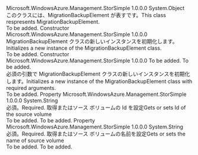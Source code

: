 <Type Name="MigrationBackupElement" FullName="Microsoft.WindowsAzure.Management.StorSimple.Models.MigrationBackupElement">
  <TypeSignature Language="C#" Value="public class MigrationBackupElement" />
  <TypeSignature Language="ILAsm" Value=".class public auto ansi beforefieldinit MigrationBackupElement extends System.Object" />
  <TypeSignature Language="DocId" Value="T:Microsoft.WindowsAzure.Management.StorSimple.Models.MigrationBackupElement" />
  <TypeSignature Language="VB.NET" Value="Public Class MigrationBackupElement" />
  <TypeSignature Language="F#" Value="type MigrationBackupElement = class" />
  <AssemblyInfo>
    <AssemblyName>Microsoft.WindowsAzure.Management.StorSimple</AssemblyName>
    <AssemblyVersion>1.0.0.0</AssemblyVersion>
  </AssemblyInfo>
  <Base>
    <BaseTypeName>System.Object</BaseTypeName>
  </Base>
  <Interfaces />
  <Docs>
    <summary>
            <span data-ttu-id="9b0bf-101">このクラスには、MigrationBackupElement が表すです。</span><span class="sxs-lookup"><span data-stu-id="9b0bf-101">This class respresents MigrationBackupElement.</span></span>
            </summary>
    <remarks>To be added.</remarks>
  </Docs>
  <Members>
    <Member MemberName=".ctor">
      <MemberSignature Language="C#" Value="public MigrationBackupElement ();" />
      <MemberSignature Language="ILAsm" Value=".method public hidebysig specialname rtspecialname instance void .ctor() cil managed" />
      <MemberSignature Language="DocId" Value="M:Microsoft.WindowsAzure.Management.StorSimple.Models.MigrationBackupElement.#ctor" />
      <MemberSignature Language="VB.NET" Value="Public Sub New ()" />
      <MemberType>Constructor</MemberType>
      <AssemblyInfo>
        <AssemblyName>Microsoft.WindowsAzure.Management.StorSimple</AssemblyName>
        <AssemblyVersion>1.0.0.0</AssemblyVersion>
      </AssemblyInfo>
      <Parameters />
      <Docs>
        <summary>
            <span data-ttu-id="9b0bf-102">MigrationBackupElement クラスの新しいインスタンスを初期化します。</span><span class="sxs-lookup"><span data-stu-id="9b0bf-102">Initializes a new instance of the MigrationBackupElement class.</span></span>
            </summary>
        <remarks>To be added.</remarks>
      </Docs>
    </Member>
    <Member MemberName=".ctor">
      <MemberSignature Language="C#" Value="public MigrationBackupElement (string sourceVolumeId, string sourceVolumeName);" />
      <MemberSignature Language="ILAsm" Value=".method public hidebysig specialname rtspecialname instance void .ctor(string sourceVolumeId, string sourceVolumeName) cil managed" />
      <MemberSignature Language="DocId" Value="M:Microsoft.WindowsAzure.Management.StorSimple.Models.MigrationBackupElement.#ctor(System.String,System.String)" />
      <MemberSignature Language="VB.NET" Value="Public Sub New (sourceVolumeId As String, sourceVolumeName As String)" />
      <MemberSignature Language="F#" Value="new Microsoft.WindowsAzure.Management.StorSimple.Models.MigrationBackupElement : string * string -&gt; Microsoft.WindowsAzure.Management.StorSimple.Models.MigrationBackupElement" Usage="new Microsoft.WindowsAzure.Management.StorSimple.Models.MigrationBackupElement (sourceVolumeId, sourceVolumeName)" />
      <MemberType>Constructor</MemberType>
      <AssemblyInfo>
        <AssemblyName>Microsoft.WindowsAzure.Management.StorSimple</AssemblyName>
        <AssemblyVersion>1.0.0.0</AssemblyVersion>
      </AssemblyInfo>
      <Parameters>
        <Parameter Name="sourceVolumeId" Type="System.String" />
        <Parameter Name="sourceVolumeName" Type="System.String" />
      </Parameters>
      <Docs>
        <param name="sourceVolumeId">To be added.</param>
        <param name="sourceVolumeName">To be added.</param>
        <summary>
            <span data-ttu-id="9b0bf-103">必須の引数で MigrationBackupElement クラスの新しいインスタンスを初期化します。</span><span class="sxs-lookup"><span data-stu-id="9b0bf-103">Initializes a new instance of the MigrationBackupElement class with required arguments.</span></span>
            </summary>
        <remarks>To be added.</remarks>
      </Docs>
    </Member>
    <Member MemberName="SourceVolumeId">
      <MemberSignature Language="C#" Value="public string SourceVolumeId { get; set; }" />
      <MemberSignature Language="ILAsm" Value=".property instance string SourceVolumeId" />
      <MemberSignature Language="DocId" Value="P:Microsoft.WindowsAzure.Management.StorSimple.Models.MigrationBackupElement.SourceVolumeId" />
      <MemberSignature Language="VB.NET" Value="Public Property SourceVolumeId As String" />
      <MemberSignature Language="F#" Value="member this.SourceVolumeId : string with get, set" Usage="Microsoft.WindowsAzure.Management.StorSimple.Models.MigrationBackupElement.SourceVolumeId" />
      <MemberType>Property</MemberType>
      <AssemblyInfo>
        <AssemblyName>Microsoft.WindowsAzure.Management.StorSimple</AssemblyName>
        <AssemblyVersion>1.0.0.0</AssemblyVersion>
      </AssemblyInfo>
      <ReturnValue>
        <ReturnType>System.String</ReturnType>
      </ReturnValue>
      <Docs>
        <summary>
            <span data-ttu-id="9b0bf-104">必須。</span><span class="sxs-lookup"><span data-stu-id="9b0bf-104">Required.</span></span> <span data-ttu-id="9b0bf-105">取得またはソース ボリュームの Id を設定</span><span class="sxs-lookup"><span data-stu-id="9b0bf-105">Gets or sets Id of the source volume</span></span>
            </summary>
        <value>To be added.</value>
        <remarks>To be added.</remarks>
      </Docs>
    </Member>
    <Member MemberName="SourceVolumeName">
      <MemberSignature Language="C#" Value="public string SourceVolumeName { get; set; }" />
      <MemberSignature Language="ILAsm" Value=".property instance string SourceVolumeName" />
      <MemberSignature Language="DocId" Value="P:Microsoft.WindowsAzure.Management.StorSimple.Models.MigrationBackupElement.SourceVolumeName" />
      <MemberSignature Language="VB.NET" Value="Public Property SourceVolumeName As String" />
      <MemberSignature Language="F#" Value="member this.SourceVolumeName : string with get, set" Usage="Microsoft.WindowsAzure.Management.StorSimple.Models.MigrationBackupElement.SourceVolumeName" />
      <MemberType>Property</MemberType>
      <AssemblyInfo>
        <AssemblyName>Microsoft.WindowsAzure.Management.StorSimple</AssemblyName>
        <AssemblyVersion>1.0.0.0</AssemblyVersion>
      </AssemblyInfo>
      <ReturnValue>
        <ReturnType>System.String</ReturnType>
      </ReturnValue>
      <Docs>
        <summary>
            <span data-ttu-id="9b0bf-106">必須。</span><span class="sxs-lookup"><span data-stu-id="9b0bf-106">Required.</span></span> <span data-ttu-id="9b0bf-107">取得またはソース ボリュームの名前を設定</span><span class="sxs-lookup"><span data-stu-id="9b0bf-107">Gets or sets the name of source volume</span></span>
            </summary>
        <value>To be added.</value>
        <remarks>To be added.</remarks>
      </Docs>
    </Member>
  </Members>
</Type>